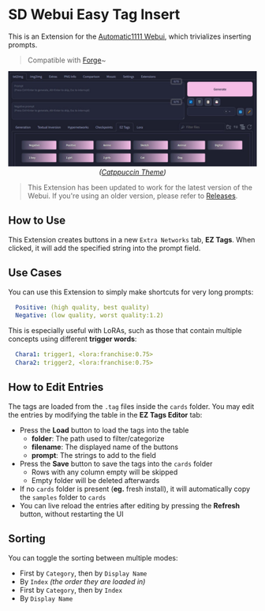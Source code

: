 ﻿# SD Webui Easy Tag Insert
This is an Extension for the [Automatic1111 Webui](https://github.com/AUTOMATIC1111/stable-diffusion-webui), which trivializes inserting prompts.

> Compatible with [Forge](https://github.com/lllyasviel/stable-diffusion-webui-forge)~

<p align="center">
<img src="sample.jpg"><br>
<i>(<a href="https://github.com/catppuccin/stable-diffusion-webui">Catppuccin Theme</a>)</i>
</p>

> This Extension has been updated to work for the latest version of the Webui.
If you're using an older version, please refer to [Releases](https://github.com/Haoming02/sd-webui-easy-tag-insert/releases).

## How to Use
This Extension creates buttons in a new `Extra Networks` tab, **EZ Tags**.
When clicked, it will add the specified string into the prompt field.

## Use Cases
You can use this Extension to simply make shortcuts for very long prompts:
```yaml
  Positive: (high quality, best quality)
  Negative: (low quality, worst quality:1.2)
```

This is especially useful with LoRAs, such as those that contain multiple concepts using different **trigger words**:
```yaml
  Chara1: trigger1, <lora:franchise:0.75>
  Chara2: trigger2, <lora:franchise:0.75>
```

## How to Edit Entries
The tags are loaded from the `.tag` files inside the `cards` folder. You may edit the entries by modifying the table in the **EZ Tags Editor** tab:

- Press the **Load** button to load the tags into the table
  - **folder**: The path used to filter/categorize
  - **filename**: The displayed name of the buttons
  - **prompt**: The strings to add to the field
- Press the **Save** button to save the tags into the `cards` folder
  - Rows with any column empty will be skipped
  - Empty folder will be deleted afterwards
- If no `cards` folder is present (**eg.** fresh install), it will automatically copy the `samples` folder to `cards`
- You can live reload the entries after editing by pressing the **Refresh** button, without restarting the UI

## Sorting
You can toggle the sorting between multiple modes:

- First by `Category`, then by `Display Name`
- By `Index` *(the order they are loaded in)*
- First by `Category`, then by `Index`
- By `Display Name`
